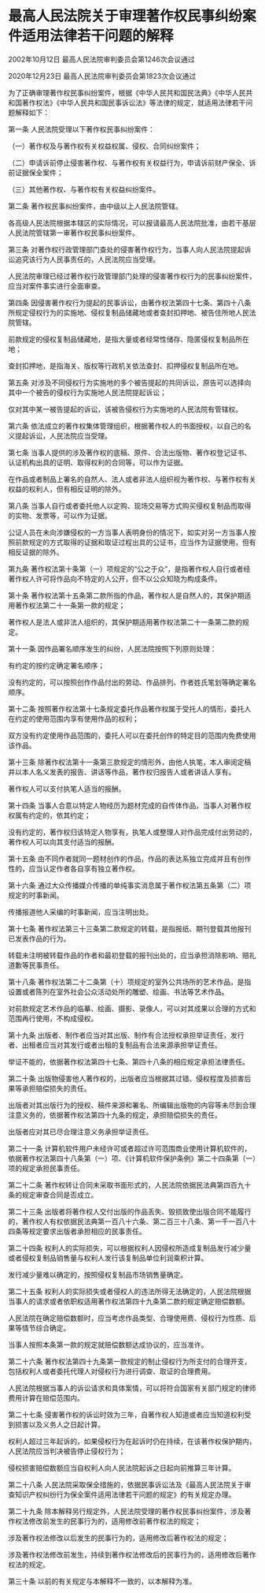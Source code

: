 # 最高人民法院关于审理著作权民事纠纷案件适用法律若干问题的解释

2002年10月12日 最高人民法院审判委员会第1246次会议通过

2020年12月23日 最高人民法院审判委员会第1823次会议通过

<!-- INFO END -->

为了正确审理著作权民事纠纷案件，根据《中华人民共和国民法典》《中华人民共和国著作权法》《中华人民共和国民事诉讼法》等法律的规定，就适用法律若干问题解释如下：

第一条 人民法院受理以下著作权民事纠纷案件：

（一）著作权及与著作权有关权益权属、侵权、合同纠纷案件；

（二）申请诉前停止侵害著作权、与著作权有关权益行为，申请诉前财产保全、诉前证据保全案件；

（三）其他著作权、与著作权有关权益纠纷案件。

第二条 著作权民事纠纷案件，由中级以上人民法院管辖。

各高级人民法院根据本辖区的实际情况，可以报请最高人民法院批准，由若干基层人民法院管辖第一审著作权民事纠纷案件。

第三条 对著作权行政管理部门查处的侵害著作权行为，当事人向人民法院提起诉讼追究该行为人民事责任的，人民法院应当受理。

人民法院审理已经过著作权行政管理部门处理的侵害著作权行为的民事纠纷案件，应当对案件事实进行全面审查。

第四条 因侵害著作权行为提起的民事诉讼，由著作权法第四十七条、第四十八条所规定侵权行为的实施地、侵权复制品储藏地或者查封扣押地、被告住所地人民法院管辖。

前款规定的侵权复制品储藏地，是指大量或者经常性储存、隐匿侵权复制品所在地；

查封扣押地，是指海关、版权等行政机关依法查封、扣押侵权复制品所在地。

第五条 对涉及不同侵权行为实施地的多个被告提起的共同诉讼，原告可以选择向其中一个被告的侵权行为实施地人民法院提起诉讼；

仅对其中某一被告提起的诉讼，该被告侵权行为实施地的人民法院有管辖权。

第六条 依法成立的著作权集体管理组织，根据著作权人的书面授权，以自己的名义提起诉讼，人民法院应当受理。

第七条 当事人提供的涉及著作权的底稿、原件、合法出版物、著作权登记证书、认证机构出具的证明、取得权利的合同等，可以作为证据。

在作品或者制品上署名的自然人、法人或者非法人组织视为著作权、与著作权有关权益的权利人，但有相反证明的除外。

第八条 当事人自行或者委托他人以定购、现场交易等方式购买侵权复制品而取得的实物、发票等，可以作为证据。

公证人员在未向涉嫌侵权的一方当事人表明身份的情况下，如实对另一方当事人按照前款规定的方式取得的证据和取证过程出具的公证书，应当作为证据使用，但有相反证据的除外。

第九条 著作权法第十条第（一）项规定的“公之于众”，是指著作权人自行或者经著作权人许可将作品向不特定的人公开，但不以公众知晓为构成条件。

第十条 著作权法第十五条第二款所指的作品，著作权人是自然人的，其保护期适用著作权法第二十一条第一款的规定；

著作权人是法人或非法人组织的，其保护期适用著作权法第二十一条第二款的规定。

第十一条 因作品署名顺序发生的纠纷，人民法院按照下列原则处理：

有约定的按约定确定署名顺序；

没有约定的，可以按照创作作品付出的劳动、作品排列、作者姓氏笔划等确定署名顺序。

第十二条 按照著作权法第十七条规定委托作品著作权属于受托人的情形，委托人在约定的使用范围内享有使用作品的权利；

双方没有约定使用作品范围的，委托人可以在委托创作的特定目的范围内免费使用该作品。

第十三条 除著作权法第十一条第三款规定的情形外，由他人执笔，本人审阅定稿并以本人名义发表的报告、讲话等作品，著作权归报告人或者讲话人享有。

著作权人可以支付执笔人适当的报酬。

第十四条 当事人合意以特定人物经历为题材完成的自传体作品，当事人对著作权权属有约定的，依其约定；

没有约定的，著作权归该特定人物享有，执笔人或整理人对作品完成付出劳动的，著作权人可以向其支付适当的报酬。

第十五条 由不同作者就同一题材创作的作品，作品的表达系独立完成并且有创作性的，应当认定作者各自享有独立著作权。

第十六条 通过大众传播媒介传播的单纯事实消息属于著作权法第五条第（二）项规定的时事新闻。

传播报道他人采编的时事新闻，应当注明出处。

第十七条 著作权法第三十三条第二款规定的转载，是指报纸、期刊登载其他报刊已发表作品的行为。

转载未注明被转载作品的作者和最初登载的报刊出处的，应当承担消除影响、赔礼道歉等民事责任。

第十八条 著作权法第二十二条第（十）项规定的室外公共场所的艺术作品，是指设置或者陈列在室外社会公众活动处所的雕塑、绘画、书法等艺术作品。

对前款规定艺术作品的临摹、绘画、摄影、录像人，可以对其成果以合理的方式和范围再行使用，不构成侵权。

第十九条 出版者、制作者应当对其出版、制作有合法授权承担举证责任，发行者、出租者应当对其发行或者出租的复制品有合法来源承担举证责任。

举证不能的，依据著作权法第四十七条、第四十八条的相应规定承担法律责任。

第二十条 出版物侵害他人著作权的，出版者应当根据其过错、侵权程度及损害后果等承担赔偿损失的责任。

出版者对其出版行为的授权、稿件来源和署名、所编辑出版物的内容等未尽到合理注意义务的，依据著作权法第四十九条的规定，承担赔偿损失的责任。

出版者应对其已尽合理注意义务承担举证责任。

第二十一条 计算机软件用户未经许可或者超过许可范围商业使用计算机软件的，依据著作权法第四十八条第（一）项、《计算机软件保护条例》第二十四条第（一）项的规定承担民事责任。

第二十二条 著作权转让合同未采取书面形式的，人民法院依据民法典第四百九十条的规定审查合同是否成立。

第二十三条 出版者将著作权人交付出版的作品丢失、毁损致使出版合同不能履行的，著作权人有权依据民法典第一百八十六条、第二百三十八条、第一千一百八十四条等规定要求出版者承担相应的民事责任。

第二十四条 权利人的实际损失，可以根据权利人因侵权所造成复制品发行减少量或者侵权复制品销售量与权利人发行该复制品单位利润乘积计算。

发行减少量难以确定的，按照侵权复制品市场销售量确定。

第二十五条 权利人的实际损失或者侵权人的违法所得无法确定的，人民法院根据当事人的请求或者依职权适用著作权法第四十九条第二款的规定确定赔偿数额。

人民法院在确定赔偿数额时，应当考虑作品类型、合理使用费、侵权行为性质、后果等情节综合确定。

当事人按照本条第一款的规定就赔偿数额达成协议的，应当准许。

第二十六条 著作权法第四十九条第一款规定的制止侵权行为所支付的合理开支，包括权利人或者委托代理人对侵权行为进行调查、取证的合理费用。

人民法院根据当事人的诉讼请求和具体案情，可以将符合国家有关部门规定的律师费用计算在赔偿范围内。

第二十七条 侵害著作权的诉讼时效为三年，自著作权人知道或者应当知道权利受到损害以及义务人之日起计算。

权利人超过三年起诉的，如果侵权行为在起诉时仍在持续，在该著作权保护期内，人民法院应当判决被告停止侵权行为；

侵权损害赔偿数额应当自权利人向人民法院起诉之日起向前推算三年计算。

第二十八条 人民法院采取保全措施的，依据民事诉讼法及《最高人民法院关于审查知识产权纠纷行为保全案件适用法律若干问题的规定》的有关规定办理。

第二十九条 除本解释另行规定外，人民法院受理的著作权民事纠纷案件，涉及著作权法修改前发生的民事行为的，适用修改前著作权法的规定；

涉及著作权法修改以后发生的民事行为的，适用修改后著作权法的规定；

涉及著作权法修改前发生，持续到著作权法修改后的民事行为的，适用修改后著作权法的规定。

第三十条 以前的有关规定与本解释不一致的，以本解释为准。
